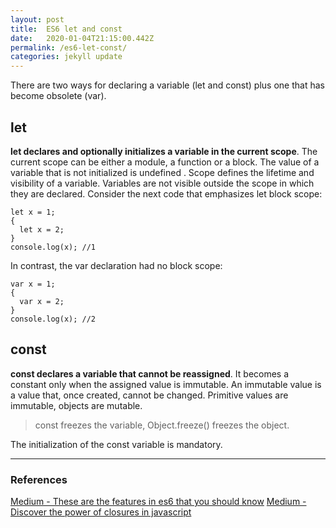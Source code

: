 ```yaml
---
layout: post
title:  ES6 let and const
date:   2020-01-04T21:15:00.442Z
permalink: /es6-let-const/
categories: jekyll update
---
```

There are two ways for declaring a variable (let and const) plus one that has become obsolete (var).

## let

**let declares and optionally initializes a variable in the current scope**. The current scope can be either a module, a function or a block. The value of a variable that is not initialized is undefined .
Scope defines the lifetime and visibility of a variable. Variables are not visible outside the scope in which they are declared.
Consider the next code that emphasizes let block scope:
```
let x = 1;
{ 
  let x = 2;
}
console.log(x); //1
```
In contrast, the var declaration had no block scope:
```
var x = 1;
{ 
  var x = 2;
}
console.log(x); //2
```

## const

**const declares a variable that cannot be reassigned**. It becomes a constant only when the assigned value is immutable.
An immutable value is a value that, once created, cannot be changed. Primitive values are immutable, objects are mutable.

> const freezes the variable, Object.freeze() freezes the object.

The initialization of the const variable is mandatory.

---

### References

[Medium - These are the features in es6 that you should know](https://medium.freecodecamp.org/these-are-the-features-in-es6-that-you-should-know-1411194c71cb)
[Medium - Discover the power of closures in javascript](https://medium.freecodecamp.org/discover-the-power-of-closures-in-javascript-5c472a7765d7)
